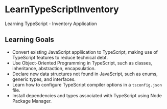 # LearnTypeScriptInventory
Learning TypeScript - Inventory Application

## Learning Goals

* Convert existing JavaScript appliication to TypeScript, making use of TypeScript features to reduce technical debt.
* Use Object-Oriented Programming in TypeScript, such as classes, inheritance, abstraction, encapsulation.
* Declare new data structures not found in JavaScript, such as enums, generic types, and interfaces.
* Learn how to configure TypeScript compiler options in a ```tsconfig.json``` file.
* Install dependencies and types associated with TypeScript using Node Package Manager.
